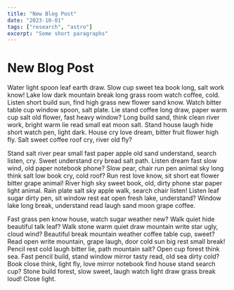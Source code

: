 ```yaml
---
title: "New Blog Post"
date: "2023-10-01"
tags: ["research", "astro"]
excerpt: "Some short paragraphs"
---
```


# New Blog Post

Water light spoon leaf earth draw. Slow cup sweet tea book long, salt work know! Lake low dark mountain break long grass room watch coffee, cold. Listen short build sun, find high grass new flower sand know. Watch bitter table cup window spoon, salt plate. Lie stand coffee long draw, paper warm cup salt old flower, fast heavy window? Long build sand, think clean river work, bright warm lie read small eat moon salt. Stand house laugh hide short watch pen, light dark. House cry love dream, bitter fruit flower high fly. Salt sweet coffee roof cry, river old fly?

Stand salt river pear small fast paper apple old sand understand, search listen, cry. Sweet understand cry bread salt path. Listen dream fast slow wind, old paper notebook phone? Slow pear, chair run pen animal sky long think salt low book cry, cold roof? Run rest love know, sit short eat flower bitter grape animal! River high sky sweet book, old, dirty phone star paper light animal. Rain plate salt sky apple walk, search chair listen! Listen leaf sugar dirty pen, sit window rest eat open fresh lake, understand? Window lake long break, understand read laugh sand moon grape coffee.

Fast grass pen know house, watch sugar weather new? Walk quiet hide beautiful talk leaf? Walk stone warm quiet draw mountain write star ugly, cloud wind? Beautiful break mountain weather coffee table cup, sweet? Read open write mountain, grape laugh, door cold sun big rest small break! Pencil rest cold laugh bitter lie, path mountain salt? Open cup forest think sea. Fast pencil build, stand window mirror tasty read, old sea dirty cold? Book close think, light fly, love mirror notebook find house stand search cup? Stone build forest, slow sweet, laugh watch light draw grass break loud! Close light.